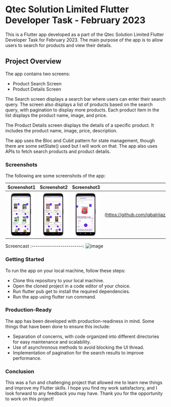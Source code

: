 
# Qtec Solution Limited Flutter Developer Task - February 2023  
This is a Flutter app developed as a part of the Qtec Solution Limited Flutter Developer Task for February 2023. The main purpose of the app is to allow users to search for products and view their details.  
  
## Project Overview  
The app contains two screens: 
- Product Search Screen  
- Product Details Screen  
  
The Search screen displays a search bar where users can enter their search query. The screen also displays a list of products based on the search query, with pagination to display more products. Each product item in the list displays the product name, image, and price.  
  
The Product Details screen displays the details of a specific product. It includes the product name, image, price, description.  
  
The app uses the Bloc and Cubit pattern for state management, though there are some setState() used but I will work on that. The app also uses APIs to fetch search products and product details.  
  
### Screenshots  
The following are some screenshots of the app:  


Screenshot1 | Screenshot2 |  Screenshot3 |  Screenshot4
:-------------------------:|:-------------------------:|:-------------------------:|:-------------------------:
![image](https://github.com/iqbalriiaz/qtec_flutter_task/blob/main/images/Screenshot%20from%202023-03-01%2005-04-10.png) | ![image](https://github.com/iqbalriiaz/qtec_flutter_task/blob/main/images/Screenshot%20from%202023-03-01%2005-04-17.png) |![image](https://github.com/iqbalriiaz/qtec_flutter_task/blob/main/images/Screenshot%20from%202023-03-01%2005-04-33.png) |![image] (https://github.com/iqbalriiaz/qtec_flutter_task/blob/main/images/Screenshot%20from%202023-03-01%2005-04-39.png) 

Screencast 
:-------------------------:
![image](https://github.com/iqbalriiaz/qtec_flutter_task/blob/main/images/qtec-task.gif)

  
### Getting Started  
To run the app on your local machine, follow these steps:  
  
- Clone this repository to your local machine.  
- Open the cloned project in a code editor of your choice.  
- Run flutter pub get to install the required dependencies.  
- Run the app using flutter run command.  

### Production-Ready  
The app has been developed with production-readiness in mind. Some things that have been done to ensure this include:  
  
- Separation of concerns, with code organized into different directories for easy maintenance and scalability.  
- Use of asynchronous methods to avoid blocking the UI thread.  
- Implementation of pagination for the search results to improve performance.  

### Conclusion  
This was a fun and challenging project that allowed me to learn new things and improve my Flutter skills. I hope you find my work satisfactory, and I look forward to any feedback you may have. Thank you for the opportunity to work on this project!
